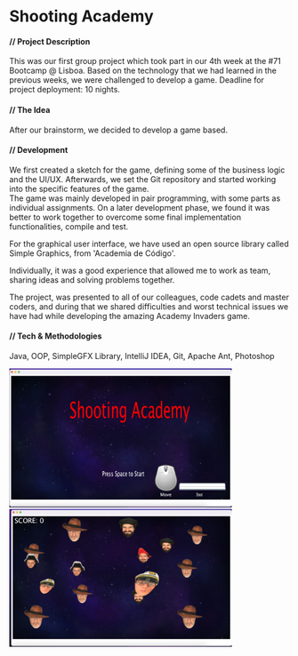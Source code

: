 # Shooting Academy

<h4>// Project Description</h4>
<p>This was our first group project which took part in our 4th week at the <Academia de Código_> #71 Bootcamp @ Lisboa.
Based on the technology that we had learned in the previous weeks, we were challenged to develop a game. 
Deadline for project deployment: 10 nights.</p>

<h4>// The Idea</h4>
<p>After our brainstorm, we decided to develop a game based.</p>

<h4>// Development</h4>
<p>We first created a sketch for the game, defining some of the business logic and the UI/UX. Afterwards, 
we set the Git repository and started working into the specific features of the game.</br>
The game was mainly developed in pair programming, with some parts as individual assignments. 
On a later development phase, we found it was better to work together to overcome some final implementation functionalities, compile and test.</p>
<p>For the graphical user interface, we have used an open source library called Simple Graphics, from 'Academia de Código'.</p>
<p>Individually, it was a good experience that allowed me to work as team, sharing ideas and solving problems together.</p>
<p>The project, was presented to all of our colleagues, code cadets and master coders, 
and during that we shared difficulties and worst technical issues we have had while developing the amazing Academy Invaders game.</p>

<h4>// Tech & Methodologies</h4>
<p>Java, OOP, SimpleGFX Library, IntelliJ IDEA, Git, Apache Ant, Photoshop</p>

<img src="https://github.com/LuMiFel/ShootingAcademy/blob/main/Screenshot/Start.png" width=400px>
<img src="https://github.com/LuMiFel/ShootingAcademy/blob/main/Screenshot/Game.png" width=400px>
